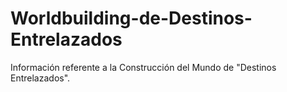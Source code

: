 # Worldbuilding-de-Destinos-Entrelazados
Información referente a la Construcción del Mundo de "Destinos Entrelazados".
